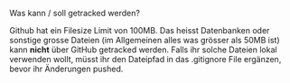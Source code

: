 Was  kann / soll getracked werden?

Github hat ein Filesize Limit von 100MB. Das heisst Datenbanken oder sonstige grosse Dateien (im Allgemeinen alles was grösser als 50MB ist) kann **nicht** über GitHub getracked werden. Falls ihr solche Dateien lokal verwenden wollt, müsst ihr den Dateipfad in das .gitignore File ergänzen, bevor ihr Änderungen pushed.
